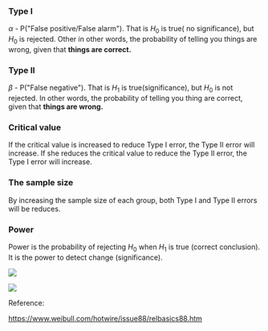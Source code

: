 

### Type I 

$\alpha$ - P("False positive/False alarm"). That is $H_0$ is true( no significance), but $H_0$ is rejected.  Other in other words, the probability of telling you things are wrong, given that **things are correct.** 

### Type II

$\beta$ - P("False negative"). That is $H_1$ is true(significance), but $H_0$ is not rejected. In other words, the probability of telling you thing are correct, given that **things are wrong.**  

### Critical value

If the critical value is increased to reduce Type I error, the Type II error will increase. If she reduces the critical value to reduce the Type II error, the Type I error will increase. 

### The sample size

By increasing the sample size of each group, both Type I and Type II errors will be reduces.  

### Power

Power is the probability of rejecting $H_0$ when $H_1$ is true (correct conclusion). It is the power to detect change (significance).  



![](/home/arm/Projects/statistics/exam/notes/img/errors.gif)



![](/home/arm/Projects/statistics/exam/notes/img/errors_2.gif)

Reference: 

https://www.weibull.com/hotwire/issue88/relbasics88.htm

